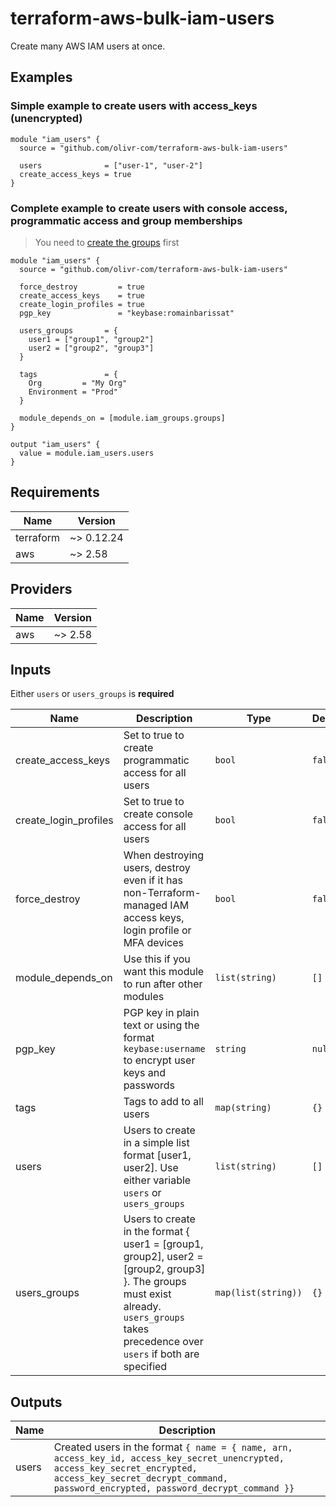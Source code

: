 # terraform-aws-bulk-iam-users

Create many AWS IAM users at once.

## Examples

### Simple example to create users with access_keys (unencrypted)

```hcl
module "iam_users" {
  source = "github.com/olivr-com/terraform-aws-bulk-iam-users"

  users              = ["user-1", "user-2"]
  create_access_keys = true
}
```

### Complete example to create users with console access, programmatic access and group memberships

> You need to [create the groups](https://github.com/olivr-com/terraform-aws-bulk-iam-groups) first

```hcl
module "iam_users" {
  source = "github.com/olivr-com/terraform-aws-bulk-iam-users"

  force_destroy         = true
  create_access_keys    = true
  create_login_profiles = true
  pgp_key               = "keybase:romainbarissat"

  users_groups       = {
    user1 = ["group1", "group2"]
    user2 = ["group2", "group3"]
  }

  tags               = {
    Org         = "My Org"
    Environment = "Prod"
  }

  module_depends_on = [module.iam_groups.groups]
}

output "iam_users" {
  value = module.iam_users.users
}
```

## Requirements

| Name      | Version    |
| --------- | ---------- |
| terraform | ~> 0.12.24 |
| aws       | ~> 2.58    |

## Providers

| Name | Version |
| ---- | ------- |
| aws  | ~> 2.58 |

## Inputs

Either `users` or `users_groups` is **required**

| Name                  | Description                                                                                                                                                                             | Type                | Default | Required |
| --------------------- | --------------------------------------------------------------------------------------------------------------------------------------------------------------------------------------- | ------------------- | ------- | :------: |
| create_access_keys    | Set to true to create programmatic access for all users                                                                                                                                 | `bool`              | `false` |    no    |
| create_login_profiles | Set to true to create console access for all users                                                                                                                                      | `bool`              | `false` |    no    |
| force_destroy         | When destroying users, destroy even if it has non-Terraform-managed IAM access keys, login profile or MFA devices                                                                       | `bool`              | `false` |    no    |
| module_depends_on     | Use this if you want this module to run after other modules                                                                                                                             | `list(string)`      | `[]`    |    no    |
| pgp_key               | PGP key in plain text or using the format `keybase:username` to encrypt user keys and passwords                                                                                         | `string`            | `null`  |    no    |
| tags                  | Tags to add to all users                                                                                                                                                                | `map(string)`       | `{}`    |    no    |
| users                 | Users to create in a simple list format [user1, user2]. Use either variable `users` or `users_groups`                                                                                   | `list(string)`      | `[]`    |    no    |
| users_groups          | Users to create in the format { user1 = [group1, group2], user2 = [group2, group3] }. The groups must exist already. `users_groups` takes precedence over `users` if both are specified | `map(list(string))` | `{}`    |    no    |

## Outputs

| Name  | Description                                                                                                                                                                                                       |
| ----- | ----------------------------------------------------------------------------------------------------------------------------------------------------------------------------------------------------------------- |
| users | Created users in the format `{ name = { name, arn, access_key_id, access_key_secret_unencrypted, access_key_secret_encrypted, access_key_secret_decrypt_command, password_encrypted, password_decrypt_command }}` |
